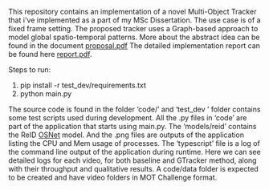 This repository contains an implementation of  a novel Multi-Object Tracker that i've implemented as a part of my MSc Dissertation. The use case is of a fixed frame setting.
The proposed tracker uses a Graph-based approach to model global spatio-temporal patterns. More about the abstract idea can be found in the document [proposal.pdf](https://github.com/ahmedshoaib/mot-gtracker/blob/main/proposal.pdf)
The detailed implementation report can be found here [report.pdf](https://github.com/ahmedshoaib/mot-gtracker/blob/main/report.pdf).


Steps to run:
1. pip install -r test_dev/requirements.txt
2. python main.py

The source code is found in the folder ‘code/’ and ‘test_dev ’ folder contains some
test scripts used during development.
All the .py files in ‘code’ are part of the application that starts using main.py. The
‘models/reid’ contains the ReID [OSNet](https://kaiyangzhou.github.io/deep-person-reid/user_guide) model. And the .png files are outputs of the
application listing the CPU and Mem usage of processes. The ‘typescript’ file is a log
of the command line output of the application during runtime. Here we can see
detailed logs for each video, for both baseline and GTracker method, along with their
throughput and qualitative results.
A code/data folder is expected to be created and have video folders in MOT
Challenge format.
